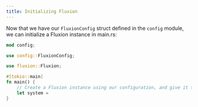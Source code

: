 ```yaml
---
title: Initializing Fluxion
---
```


Now that we have our `FluxionConfig` struct defined in the `config` module, we can initialize a Fluxion instance in main.rs:

```rust
mod config;

use config::FluxionConfig;

use fluxion::Fluxion;

#[tokio::main]
fn main() {
    // Create a Fluxion instance using our configuration, and give it the name `host`
    let system = 
}

```